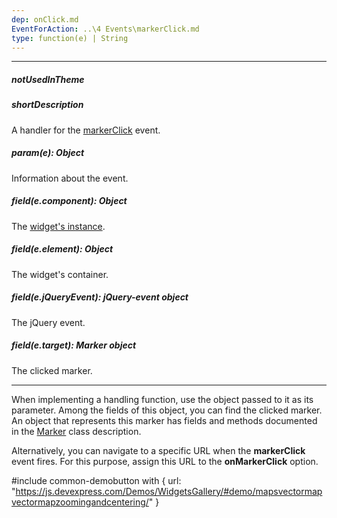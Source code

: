 ```yaml
---
dep: onClick.md
EventForAction: ..\4 Events\markerClick.md
type: function(e) | String
---
```

---
##### notUsedInTheme

##### shortDescription
A handler for the [markerClick](/api-reference/20%20Data%20Visualization%20Widgets/dxVectorMap/4%20Events/markerClick.md '/Documentation/ApiReference/Data_Visualization_Widgets/dxVectorMap/Events/#markerClick') event.

##### param(e): Object
Information about the event.

##### field(e.component): Object
The [widget's instance](/api-reference/10%20UI%20Widgets/Component/3%20Methods/instance().md '/Documentation/ApiReference/Data_Visualization_Widgets/dxVectorMap/Methods/#instance').

##### field(e.element): Object
The widget's container.

##### field(e.jQueryEvent): jQuery-event object
The jQuery event.

##### field(e.target): Marker object
The clicked marker.

---
When implementing a handling function, use the object passed to it as its parameter. Among the fields of this object, you can find the clicked marker. An object that represents this marker has fields and methods documented in the [Marker](/api-reference/20%20Data%20Visualization%20Widgets/dxVectorMap/7%20Map%20Elements/Marker '/Documentation/ApiReference/Data_Visualization_Widgets/dxVectorMap/Map_Elements/Marker/') class description.

Alternatively, you can navigate to a specific URL when the **markerClick** event fires. For this purpose, assign this URL to the **onMarkerClick** option.

#include common-demobutton with {
    url: "https://js.devexpress.com/Demos/WidgetsGallery/#demo/mapsvectormapvectormapzoomingandcentering/"
}